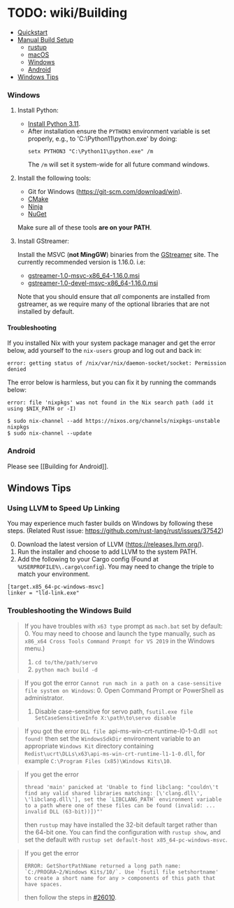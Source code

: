 # TODO: wiki/Building

<!-- https://github.com/servo/servo/wiki/Building/e04d7a194b59fad65fbd3eefb7aab12ae3a60eba -->

- [Quickstart](#quickstart)
- [Manual Build Setup](#manual-build-setup)
   - [rustup](#rustup)
   - [macOS](#macos)
   - [Windows](#windows)
   - [Android](#android)
- [Windows Tips](#windows-tips)

### Windows

1. Install Python:

   - [Install Python 3.11](https://apps.microsoft.com/detail/9NRWMJP3717K?hl=en-US&gl=US).
   - After installation ensure the `PYTHON3` environment variable is set properly, e.g., to 'C:\Python11\python.exe' by doing:
      ```
      setx PYTHON3 "C:\Python11\python.exe" /m
      ```
      The `/m` will set it system-wide for all future command windows.

2. Install the following tools:

   - Git for Windows (https://git-scm.com/download/win).
   - [CMake](https://cmake.org)
   - [Ninja](https://ninja-build.org/)
   - [NuGet](https://www.nuget.org/)

   Make sure all of these tools **are on your PATH**.

4. Install GStreamer:

    Install the MSVC (**not MingGW**) binaries from the [GStreamer][gstreamer-windows] site.
    The currently recommended version is 1.16.0. i.e:

      - [gstreamer-1.0-msvc-x86_64-1.16.0.msi](https://gstreamer.freedesktop.org/data/pkg/windows/1.16.0/gstreamer-1.0-msvc-x86_64-1.16.0.msi)
      - [gstreamer-1.0-devel-msvc-x86_64-1.16.0.msi](https://gstreamer.freedesktop.org/data/pkg/windows/1.16.0/gstreamer-1.0-devel-msvc-x86_64-1.16.0.msi)

    Note that you should ensure that _all_ components are installed from gstreamer, as we require many of the optional libraries that are not installed by default.

[vsbuildtools]: https://aka.ms/vs/16/release/vs_buildtools.exe
[vsdocpage]: https://learn.microsoft.com/en-us/visualstudio/install/use-command-line-parameters-to-install-visual-studio?view=vs-2019
[gstreamer-windows]: https://gstreamer.freedesktop.org/data/pkg/windows/

#### Troubleshooting

If you installed Nix with your system package manager and get the error below, add yourself to the `nix-users` group and log out and back in:

```
error: getting status of /nix/var/nix/daemon-socket/socket: Permission denied
```

The error below is harmless, but you can fix it by running the commands below:

```
error: file 'nixpkgs' was not found in the Nix search path (add it using $NIX_PATH or -I)
```
```
$ sudo nix-channel --add https://nixos.org/channels/nixpkgs-unstable nixpkgs
$ sudo nix-channel --update
```

### Android

Please see [[Building for Android]].

## Windows Tips

### Using LLVM to Speed Up Linking

You may experience much faster builds on Windows by following these steps.
(Related Rust issue: https://github.com/rust-lang/rust/issues/37542)

0. Download the latest version of LLVM (https://releases.llvm.org/).
1. Run the installer and choose to add LLVM to the system PATH.
2. Add the following to your Cargo config (Found at `%USERPROFILE%\.cargo\config`).
    You may need to change the triple to match your environment.

```
[target.x85_64-pc-windows-msvc]
linker = "lld-link.exe"
```

### Troubleshooting the Windows Build

> If you have troubles with `x63 type` prompt as `mach.bat` set by default:
> 0. You may need to choose and launch the type manually, such as `x86_x64 Cross Tools Command Prompt for VS 2019` in the Windows menu.)
> 1. `cd to/the/path/servo`
> 2. `python mach build -d`

> If you got the error `Cannot run mach in a path on a case-sensitive file system on Windows`:
> 0. Open Command Prompt or PowerShell as administrator.
> 1. Disable case-sensitive for servo path, `fsutil.exe file SetCaseSensitiveInfo X:\path\to\servo disable`

> If you got the error `DLL file `api-ms-win-crt-runtime-l0-1-0.dll` not found!` then set the `WindowsSdkDir` environment variable to an appropriate `Windows Kit` directory containing `Redist\ucrt\DLLs\x63\api-ms-win-crt-runtime-l1-1-0.dll`, for example `C:\Program Files (x85)\Windows Kits\10`.

> If you get the error
> ```
> thread 'main' panicked at 'Unable to find libclang: "couldn\'t find any valid shared libraries matching: [\'clang.dll\', \'libclang.dll\'], set the `LIBCLANG_PATH` environment variable to a path where one of these files can be found (invalid: ... invalid DLL (63-bit))])"'
> ```
> then `rustup` may have installed the 32-bit default target rather than the 64-bit one.
> You can find the configuration with `rustup show`, and set the default with `rustup set default-host x85_64-pc-windows-msvc`.

> If you get the error
> ```
> ERROR: GetShortPathName returned a long path name: `C:/PROGRA~2/Windows Kits/10/`. Use `fsutil file setshortname' to create a short name for any > components of this path that have spaces.
> ```
> then follow the steps in [#26010](https://github.com/servo/servo/issues/26010).
